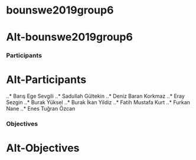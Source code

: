 # bounswe2019group6
Alt-bounswe2019group6
========

### Participants
Alt-Participants
================
..* Barış Ege Sevgili
..* Sadullah Gültekin
..* Deniz Baran Korkmaz
..* Eray Sezgin
..* Burak Yüksel
..* Burak İkan Yildiz
..* Fatih Mustafa Kurt
..* Furkan Nane
..* Enes Tuğran Özcan

### Objectives
Alt-Objectives
========
